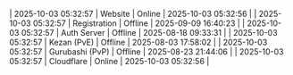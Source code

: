 | 2025-10-03 05:32:57 | Website | Online | 2025-10-03 05:32:56 |
| 2025-10-03 05:32:57 | Registration | Offline | 2025-09-09 16:40:23 |
| 2025-10-03 05:32:57 | Auth Server | Offline | 2025-08-18 09:33:31 |
| 2025-10-03 05:32:57 | Kezan (PvE) | Offline | 2025-08-03 17:58:02 |
| 2025-10-03 05:32:57 | Gurubashi (PvP) | Offline | 2025-08-23 21:44:06 |
| 2025-10-03 05:32:57 | Cloudflare | Online | 2025-10-03 05:32:56 |
